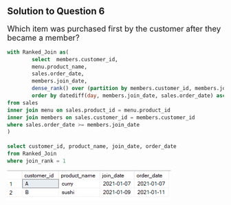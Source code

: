 <h2>Solution to Question 6</h2>
<font size = "+1.5">Which item was purchased first by the customer after they became a member?</font>

````sql
with Ranked_Join as(
		select	members.customer_id, 
		menu.product_name, 
		sales.order_date,
		members.join_date,
		dense_rank() over (partition by members.customer_id, members.join_date 
		order by datediff(day, members.join_date, sales.order_date) asc) as join_rank
from sales
inner join menu on sales.product_id = menu.product_id
inner join members on sales.customer_id = members.customer_id
where sales.order_date >= members.join_date
)

select customer_id, product_name, join_date, order_date
from Ranked_Join
where join_rank = 1
````

<img src = "danny_6.png">